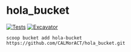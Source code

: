 <!--
 * @Author: your name
 * @Date: 2020-05-25 19:03:27
 * @LastEditTime: 2021-09-05 15:39:51
 * @LastEditors: holakk
 * @Description: In User Settings Edit
 * @FilePath: \hola_bucket\README.md
-->

# hola_bucket

[![Tests](https://github.com/CALMorACT/hola_bucket/actions/workflows/ci.yml/badge.svg)](https://github.com/CALMorACT/hola_bucket/actions/workflows/ci.yml) [![Excavator](https://github.com/CALMorACT/hola_bucket/actions/workflows/excavator.yml/badge.svg)](https://github.com/CALMorACT/hola_bucket/actions/workflows/excavator.yml)

`scoop bucket add hola-bucket https://github.com/CALMorACT/hola_bucket.git`

